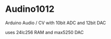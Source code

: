 Audino1012
==========

Arduino Audio / CV with 10bit ADC and 12bit DAC 

uses 24lc256 RAM and max5250 DAC
